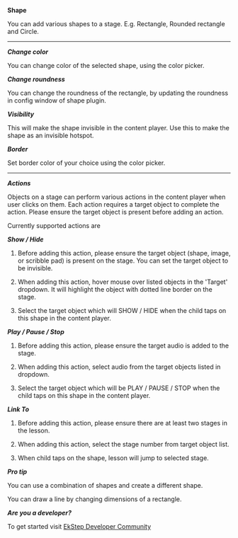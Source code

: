 **Shape**

You can add various shapes to a stage. E.g. Rectangle, Rounded rectangle and Circle.

---

***Change color***

You can change color of the selected shape, using the color picker.

***Change roundness***

You can change the roundness of the rectangle, by updating the roundness in config window of shape plugin.

***Visibility***

This will make the shape invisible in the content player. Use this to make the shape as an invisible hotspot.

***Border***

Set border color of your choice using the color picker.

---

***Actions***

Objects on a stage can perform various actions in the content player when user clicks on them. Each action requires a target object to complete the action. Please ensure the target object is present before adding an action.

Currently supported actions are

***Show / Hide*** 

1. Before adding this action, please ensure the target object (shape, image, or scribble pad) is present on the stage. You can set the target object to be invisible.

1. When adding this action, hover mouse over listed objects in the 'Target' dropdown. It will highlight the object with dotted line border on the stage. 

1. Select the target object which will SHOW / HIDE when the child taps on this shape in the content player.

***Play / Pause / Stop*** 

1. Before adding this action, please ensure the target audio is added to the stage. 

1. When adding this action, select audio from the target objects listed in dropdown.

1. Select the target object which will be PLAY / PAUSE / STOP when the child taps on this shape in the content player.

***Link To*** 

1. Before adding this action, please ensure there are at least two stages in the lesson.

1. When adding this action, select the stage number from target object list.

1. When child taps on the shape, lesson will jump to selected stage. 


***Pro tip***

You can use a combination of shapes and create a different shape. 

You can draw a line by changing dimensions of a rectangle.

***Are you a developer?***

To get started visit <a href="https://community.ekstep.in/developers" target="_blank">EkStep Developer Community</a>
